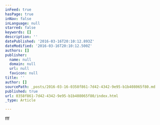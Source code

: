 ```yaml
---
inFeed: true
hasPage: true
inNav: false
inLanguage: null
starred: false
keywords: []
description: ''
datePublished: '2016-03-16T20:10:12.893Z'
dateModified: '2016-03-16T20:10:12.500Z'
authors: []
publisher:
  name: null
  domain: null
  url: null
  favicon: null
title: ''
author: []
sourcePath: _posts/2016-03-16-0358f861-7d42-4342-9e95-b1b408065f80.md
published: true
url: 0358f861-7d42-4342-9e95-b1b408065f80/index.html
_type: Article

---
```

fff